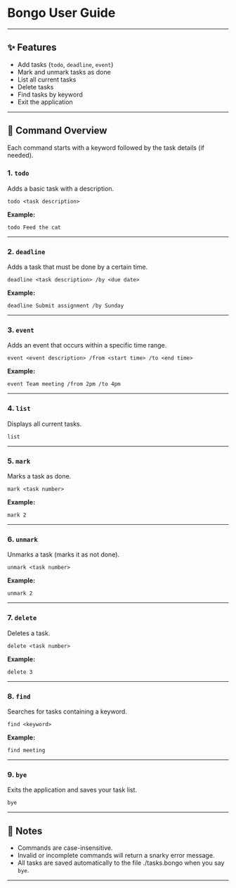 # Bongo User Guide

---

## ✨ Features

* Add tasks (`todo`, `deadline`, `event`)
* Mark and unmark tasks as done
* List all current tasks
* Delete tasks
* Find tasks by keyword
* Exit the application

---

## 📜 Command Overview

Each command starts with a keyword followed by the task details (if needed).

### 1. `todo`

Adds a basic task with a description.

```
todo <task description>
```

**Example:**

```
todo Feed the cat
```

---

### 2. `deadline`

Adds a task that must be done by a certain time.

```
deadline <task description> /by <due date>
```

**Example:**

```
deadline Submit assignment /by Sunday
```

---

### 3. `event`

Adds an event that occurs within a specific time range.

```
event <event description> /from <start time> /to <end time>
```

**Example:**

```
event Team meeting /from 2pm /to 4pm
```

---

### 4. `list`

Displays all current tasks.

```
list
```

---

### 5. `mark`

Marks a task as done.

```
mark <task number>
```

**Example:**

```
mark 2
```

---

### 6. `unmark`

Unmarks a task (marks it as not done).

```
unmark <task number>
```

**Example:**

```
unmark 2
```

---

### 7. `delete`

Deletes a task.

```
delete <task number>
```

**Example:**

```
delete 3
```

---

### 8. `find`

Searches for tasks containing a keyword.

```
find <keyword>
```

**Example:**

```
find meeting
```

---

### 9. `bye`

Exits the application and saves your task list.

```
bye
```

---

## 🧠 Notes

* Commands are case-insensitive.
* Invalid or incomplete commands will return a snarky error message.
* All tasks are saved automatically to the file ./tasks.bongo when you say `bye`.

---